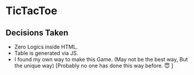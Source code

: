 # TicTacToe

## Decisions Taken

- Zero Logics inside HTML.
- Table is generated via JS.
- I found my own way to make this Game. (May not be the best way, But the unique way)
  [Probably no one has done this way before. :innocent: ]

